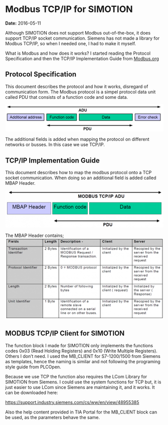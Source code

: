 # Modbus TCP/IP for SIMOTION
**Date:** 2016-05-11

Although SIMOTION does not support Modbus out-of-the-box, it does support TCP/IP socket communication. Siemens has not made a library for Modbus TCP/IP, so when I needed one, I had to make it myself.

What is Modbus and how does it works? I started reading the Protocol Specification and then the TCP/IP Implementation Guide from [Modbus.org](http://www.modbus.org)

## Protocol Specification
This document describes the protocol and how it works, disregard of communication form. The Modbus protocol is a simpel protocol data unit called PDU that consists of a function code and some data.

![PDU](images/PDU-1024x176.png)

The additional fields is added when mapping the protocol on different networks or busses. In this case we use TCP/IP.

## TCP/IP Implementation Guide

This document describes how to map the modbus protocol onto a TCP socket communication. When doing so an additional field is added called MBAP Header.

![ADU](images/modbus_tcp_adu-1024x242.png)

The MBAP Header contains;
![MBAP](images/mbap_header-1024x525.png)

## MODBUS TCP/IP Client for SIMOTION

The function block I made for SIMOTION only implements the functions codes 0x03 (Read Holding Registers) and 0x10 (Write Multiple Registers). Others I don’t need. I used the MB_CLIENT for S7-1200/1500 from Siemens as templates, hence the naming is similar and not following the programing style guide from PLCOpen.

Because we use TCP the function also requires the LCom Library for SIMOTION from Siemens. I could use the system functions for TCP but, it is just easier to use LCom since Siemens are maintaining it, and it works. It can be downloaded here:

https://support.industry.siemens.com/cs/ww/en/view/48955385

Also the help content provided in TIA Portal for the MB_CLIENT block can be used, as the parameters behave the same.
